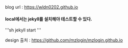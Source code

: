 blog url : https://wldn0202.github.io

#### local에서는 jekyll를 설치해야 테스트할 수 있다.
'''sh
    jekyll start
'''

design 출처 : https://github.com/mzlogin/mzlogin.github.io
